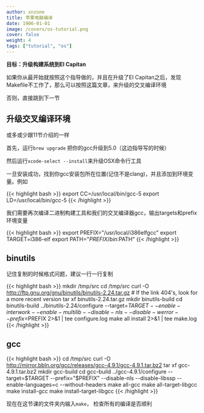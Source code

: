 ```yaml
---
author: xnzone 
title: 苹果电脑编译
date: 1906-01-01
image: /covers/os-tutorial.png
cover: false 
weight: 4
tags: ["tutorial", "os"]
---
```



**目标：升级构建系统到EI Capitan**

如果你从最开始就按照这个指导做的，并且在升级了EI Capitan之后，发现Makefile不工作了，那么可以按照这篇文章，来升级的交叉编译环境

否则，直接跳到下一节

## 升级交叉编译环境

或多或少跟11节介绍的一样

首先，运行`brew upgrade` 把你的gcc升级到5.0（这边指导写的时候）

然后运行`xcode-select --install`来升级OSX命令行工具

一旦安装成功，找到你gcc安装包所在位置(记住不是clang)，并且添加到环境变量。例如

{{< highlight bash >}}
export CC=/usr/local/bin/gcc-5
export LD=/usr/local/bin/gcc-5
{{< /highlight  >}}

我们需要再次编译二进制构建工具和我们的交叉编译器gcc，输出targets和prefix环境变量

{{< highlight bash >}}
export PREFIX="/usr/local/i386elfgcc"
export TARGET=i386-elf
export PATH="$PREFIX/bin:$PATH"
{{< /highlight  >}}

## binutils

记住复制的时候格式问题，建议一行一行复制

{{< highlight bash >}}
mkdir /tmp/src
cd /tmp/src
curl -O http://ftp.gnu.org/gnu/binutils/binutils-2.24.tar.gz # If the link 404's, look for a more recent version
tar xf binutils-2.24.tar.gz
mkdir binutils-build
cd binutils-build
../binutils-2.24/configure --target=$TARGET --enable-interwork --enable-multilib --disable-nls --disable-werror --prefix=$PREFIX 2>&1 | tee configure.log
make all install 2>&1 | tee make.log
{{< /highlight  >}}

## gcc

{{< highlight bash >}}
cd /tmp/src
curl -O http://mirror.bbln.org/gcc/releases/gcc-4.9.1/gcc-4.9.1.tar.bz2
tar xf gcc-4.9.1.tar.bz2
mkdir gcc-build
cd gcc-build
../gcc-4.9.1/configure --target=$TARGET --prefix="$PREFIX" --disable-nls --disable-libssp --enable-languages=c --without-headers
make all-gcc 
make all-target-libgcc 
make install-gcc 
make install-target-libgcc
{{< /highlight  >}}

现在在这节课的文件夹内输入`make`， 检查所有的编译是否顺利
